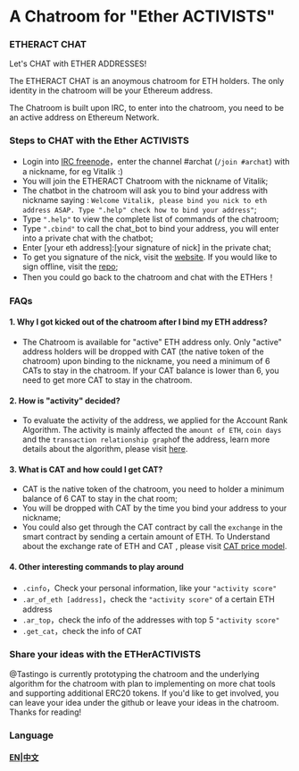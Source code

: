 # A Chatroom for "Ether ACTIVISTS" 

### ETHERACT CHAT
Let's CHAT with ETHER ADDRESSES!

The ETHERACT CHAT is an anoymous chatroom for ETH holders. The only identity in the chatroom will be your Ethereum address. 

The Chatroom is built upon IRC, to enter into the chatroom, you need to be an active address on Ethereum Network. 

### Steps to CHAT with the Ether ACTIVISTS
* Login into [IRC freenode](https://webchat.freenode.net/)，enter the channel #archat (`/join #archat`) with a nickname, for eg Vitalik :)
* You will join the ETHERACT Chatroom with the nickname of Vitalik;
* The chatbot in the chatroom will ask you to bind your address with nickname saying : `Welcome Vitalik, please bind you nick to eth address ASAP. Type ".help" check how to bind your address"`;
* Type `".help"` to view the complete list of commands of the chatroom;
* Type `".cbind"` to call the chat_bot to bind your address, you will enter into a private chat with the chatbot;
* Enter [your eth address]:[your signature of nick] in the private chat;
* To get you signature of the nick, visit the [website](http://39.107.32.62:8020). If you would like to sign offline, visit the [repo](https://github.com/Tastingo/web3js-signature);
* Then you could go back to the chatroom and chat with the ETHers！ 

### FAQs
#### 1. Why I got kicked out of the chatroom after I bind my ETH address?
* The Chatroom is available for "active" ETH address only. Only "active" address holders will be dropped with CAT (the native token of the chatroom) upon binding to the nickname, you need a minimum of 6 CATs to stay in the chatroom. If your CAT balance is lower than 6, you need to get more CAT to stay in the chatroom. 

#### 2. How is "activity" decided?
* To evaluate the activity of the address, we applied for the Account Rank Algorithm. The activity is mainly affected the `amount of ETH`,  `coin days` and the `transaction relationship graph`of the address, learn more details about the algorithm, please visit [here](https://github.com/Tastingo/archat-tutorial/blob/master/ar-en.pdf).

#### 3. What is CAT and how could I get CAT?
* CAT is the native token of the chatroom, you need to holder a minimum balance of 6 CAT to stay in the chat room;
* You will be dropped with CAT by the time you bind your address to your nickname;
* You could also get through the CAT contract by call the `exchange` in the smart contract by sending a certain amount of ETH. To Understand about the exchange rate of ETH and CAT , please visit [CAT price model](https://github.com/Tastingo/archat-tutorial/blob/master/cat-en.pdf).

#### 4. Other interesting commands to play around
 *  `.cinfo`，Check your personal information, like your `"activity score"`
 *  `.ar_of_eth [address]`，check the `"activity score"` of a certain ETH address
 *  `.ar_top`，check the info of the addresses with top 5 `"activity score"`
 *  `.get_cat`，check the info of CAT 
    

### Share your ideas with the ETHerACTIVISTS

@Tastingo is currently prototyping the chatroom and the underlying algorithm for the chatroom with plan to implementing on more chat tools and supporting additional ERC20 tokens. If you'd like to get involved, you can leave your idea under the github or leave your ideas in the chatroom. Thanks for reading!



### Language
#### [EN](README.md)|[中文](README.zh.md)

